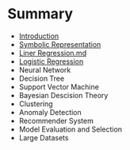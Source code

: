 # Summary

* [Introduction](README.md)
* [Symbolic Representation](symbolic-representation.md)
* [Liner Regression.md](liner-regressionmd.md)
* [Logistic Regression](Logistic-Regression.md)
* Neural Network
* Decision Tree
* Support Vector Machine
* Bayesian Descision Theory
* Clustering
* Anomaly Detection
* Recommender System
* Model Evaluation and Selection
* Large Datasets

